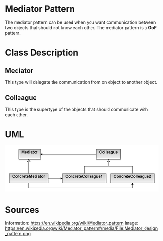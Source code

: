 # Mediator Pattern

The mediator pattern can be used when you want communication between two objects
that should not know each other. The mediator pattern is a **GoF** pattern.

# Class Description

## Mediator

This type will delegate the communication from on object to another object.

## Colleague

This type is the supertype of the objects that should communicate with each
other.

# UML

![UML](../../../resource/Mediator_UML.png)

# Sources

Information: https://en.wikipedia.org/wiki/Mediator_pattern 
Image: https://en.wikipedia.org/wiki/Mediator_pattern#/media/File:Mediator_design_pattern.png 